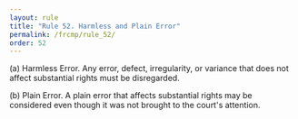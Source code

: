 ```yaml
---
layout: rule
title: "Rule 52. Harmless and Plain Error"
permalink: /frcmp/rule_52/
order: 52
---
```


(a) Harmless Error. Any error, defect, irregularity, or variance that does not affect substantial rights must be disregarded.


(b) Plain Error. A plain error that affects substantial rights may be considered even though it was not brought to the court's attention.
